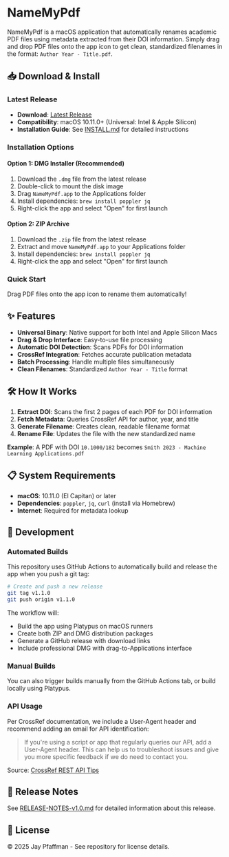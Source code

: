 # NameMyPdf

NameMyPdf is a macOS application that automatically renames academic PDF files using metadata extracted from their DOI information. Simply drag and drop PDF files onto the app icon to get clean, standardized filenames in the format: `Author Year - Title.pdf`.

## 📥 Download & Install

### Latest Release

- **Download**: [Latest Release](https://github.com/literatecomputing/name-my-pdf/releases/latest)
- **Compatibility**: macOS 10.11.0+ (Universal: Intel & Apple Silicon)
- **Installation Guide**: See [INSTALL.md](./INSTALL.md) for detailed instructions

### Installation Options

#### Option 1: DMG Installer (Recommended)

1. Download the `.dmg` file from the latest release
2. Double-click to mount the disk image
3. Drag `NameMyPdf.app` to the Applications folder
4. Install dependencies: `brew install poppler jq`
5. Right-click the app and select "Open" for first launch

#### Option 2: ZIP Archive

1. Download the `.zip` file from the latest release
2. Extract and move `NameMyPdf.app` to your Applications folder
3. Install dependencies: `brew install poppler jq`
4. Right-click the app and select "Open" for first launch

### Quick Start

Drag PDF files onto the app icon to rename them automatically!

## ✨ Features

- **Universal Binary**: Native support for both Intel and Apple Silicon Macs
- **Drag & Drop Interface**: Easy-to-use file processing
- **Automatic DOI Detection**: Scans PDFs for DOI information
- **CrossRef Integration**: Fetches accurate publication metadata
- **Batch Processing**: Handle multiple files simultaneously
- **Clean Filenames**: Standardized `Author Year - Title` format

## 🛠 How It Works

1. **Extract DOI**: Scans the first 2 pages of each PDF for DOI information
2. **Fetch Metadata**: Queries CrossRef API for author, year, and title
3. **Generate Filename**: Creates clean, readable filename format
4. **Rename File**: Updates the file with the new standardized name

**Example**: A PDF with DOI `10.1000/182` becomes `Smith 2023 - Machine Learning Applications.pdf`

## 📋 System Requirements

- **macOS**: 10.11.0 (El Capitan) or later
- **Dependencies**: `poppler`, `jq`, `curl` (install via Homebrew)
- **Internet**: Required for metadata lookup

## 🔧 Development

### Automated Builds

This repository uses GitHub Actions to automatically build and release the app when you push a git tag:

```bash
# Create and push a new release
git tag v1.1.0
git push origin v1.1.0
```

The workflow will:

- Build the app using Platypus on macOS runners
- Create both ZIP and DMG distribution packages
- Generate a GitHub release with download links
- Include professional DMG with drag-to-Applications interface

### Manual Builds

You can also trigger builds manually from the GitHub Actions tab, or build locally using Platypus.

### API Usage

Per CrossRef documentation, we include a User-Agent header and recommend adding an email for API identification:

> If you're using a script or app that regularly queries our API, add a User-Agent header. This can help us to troubleshoot issues and give you more specific feedback if we do need to contact you.

Source: [CrossRef REST API Tips](https://www.crossref.org/documentation/retrieve-metadata/rest-api/tips-for-using-the-crossref-rest-api/)

## 📝 Release Notes

See [RELEASE-NOTES-v1.0.md](./RELEASE-NOTES-v1.0.md) for detailed information about this release.

## 📄 License

© 2025 Jay Pfaffman - See repository for license details.

